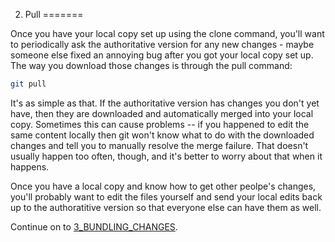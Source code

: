 2. Pull
=======

Once you have your local copy set up using the clone command, you'll want to periodically ask
the authoritative version for any new changes - maybe someone else fixed an annoying bug
after you got your local copy set up.  The way you download those changes is through the pull
command:
```bash
git pull
```

It's as simple as that.  If the authoritative version has changes you don't yet have, then
they are downloaded and automatically merged into your local copy.  Sometimes this can cause
problems -- if you happened to edit the same content locally then git won't know what to do
with the downloaded changes and tell you to manually resolve the merge failure.  That doesn't
usually happen too often, though, and it's better to worry about that when it happens.

Once you have a local copy and know how to get other peolpe's changes, you'll probably want
to edit the files yourself and send your local edits back up to the authoratitive version so
that everyone else can have them as well.

Continue on to [3_BUNDLING_CHANGES](3_BUNDLING_CHANGES.md).
